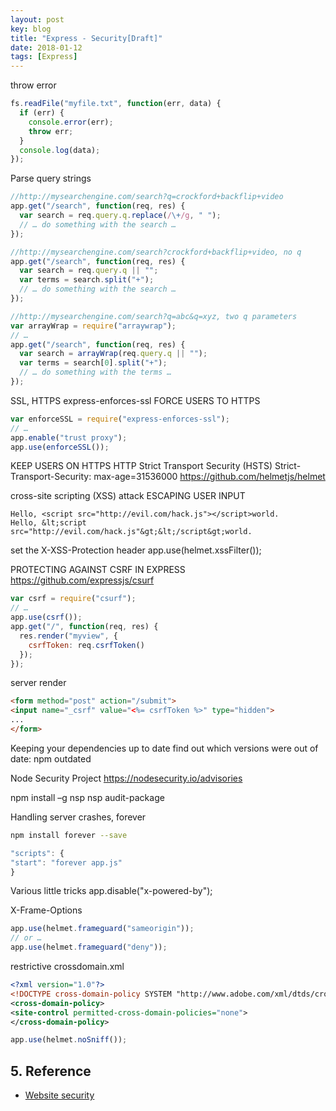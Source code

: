 ```yaml
---
layout: post
key: blog
title: "Express - Security[Draft]"
date: 2018-01-12
tags: [Express]
---
```


throw error
```javascript
fs.readFile("myfile.txt", function(err, data) {
  if (err) {
    console.error(err);
    throw err;
  }
  console.log(data);
});
```

Parse query strings
```javascript
//http://mysearchengine.com/search?q=crockford+backflip+video
app.get("/search", function(req, res) {
  var search = req.query.q.replace(/\+/g, " ");
  // … do something with the search …
});

//http://mysearchengine.com/search?crockford+backflip+video, no q
app.get("/search", function(req, res) {
  var search = req.query.q || "";
  var terms = search.split("+");
  // … do something with the search …
});

//http://mysearchengine.com/search?q=abc&q=xyz, two q parameters
var arrayWrap = require("arraywrap");
// …
app.get("/search", function(req, res) {
  var search = arrayWrap(req.query.q || "");
  var terms = search[0].split("+");
  // … do something with the terms …
});
```

SSL, HTTPS
express-enforces-ssl
FORCE USERS TO HTTPS
```javascript
var enforceSSL = require("express-enforces-ssl");
// …
app.enable("trust proxy");
app.use(enforceSSL());
```
KEEP USERS ON HTTPS
HTTP Strict Transport Security (HSTS)
Strict-Transport-Security: max-age=31536000
https://github.com/helmetjs/helmet


cross-site scripting (XSS) attack
ESCAPING USER INPUT
```raw
Hello, <script src="http://evil.com/hack.js"></script>world.
Hello, &lt;script src="http://evil.com/hack.js"&gt;&lt;/script&gt;world.
```

set the X-XSS-Protection header
app.use(helmet.xssFilter());

PROTECTING AGAINST CSRF IN EXPRESS
https://github.com/expressjs/csurf
```javascript
var csrf = require("csurf");
// …
app.use(csrf());
app.get("/", function(req, res) {
  res.render("myview", {
    csrfToken: req.csrfToken()
  });
});
```
server render
```html
<form method="post" action="/submit">
<input name="_csrf" value="<%= csrfToken %>" type="hidden">
...
</form>
```

Keeping your dependencies up to date
find out which versions were out of date: npm outdated

Node Security Project
https://nodesecurity.io/advisories

npm install –g nsp
nsp audit-package

Handling server crashes, forever
```sh
npm install forever --save
```
```javascript
"scripts": {
"start": "forever app.js"
}
```
Various little tricks
app.disable("x-powered-by");

X-Frame-Options
```javascript
app.use(helmet.frameguard("sameorigin"));
// or …
app.use(helmet.frameguard("deny"));
```

restrictive crossdomain.xml
```xml
<?xml version="1.0"?>
<!DOCTYPE cross-domain-policy SYSTEM "http://www.adobe.com/xml/dtds/cross-domain-policy.dtd">
<cross-domain-policy>
<site-control permitted-cross-domain-policies="none">
</cross-domain-policy>
```
```javascript
app.use(helmet.noSniff());
```

## 5. Reference
* [Website security](https://developer.mozilla.org/en-US/docs/Learn/Server-side/First_steps/Website_security)
